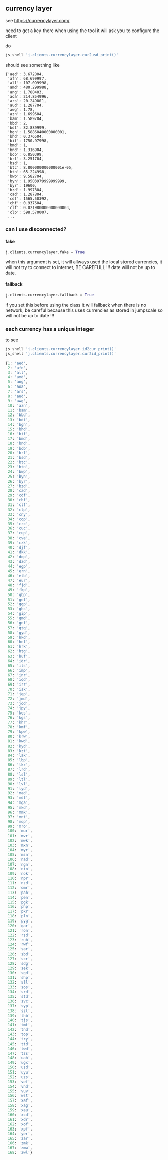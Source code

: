 
## currency layer

see https://currencylayer.com/

need to get a key there
when using the tool it will ask you to configure the client

do
```python
js_shell 'j.clients.currencylayer.cur2usd_print()'
```

should see something like
```
{'aed': 3.672804,
 'afn': 68.699997,
 'all': 107.099998,
 'amd': 480.299988,
 'ang': 1.780403,
 'aoa': 214.854996,
 'ars': 20.249001,
 'aud': 1.287704,
 'awg': 1.78,
 'azn': 1.699604,
 'bam': 1.589704,
 'bbd': 2,
 'bdt': 82.889999,
 'bgn': 1.5886040000000001,
 'bhd': 0.376504,
 'bif': 1750.97998,
 'bmd': 1,
 'bnd': 1.316904,
 'bob': 6.850399,
 'brl': 3.251704,
 'bsd': 1,
 'btc': 8.800000000000001e-05,
 'btn': 65.224998,
 'bwp': 9.582704,
 'byn': 1.9503979999999999,
 'byr': 19600,
 'bzd': 1.997804,
 'cad': 1.287804,
 'cdf': 1565.50392,
 'chf': 0.937604,
 'clf': 0.021980000000000003,
 'clp': 598.570007,
 ...
 ```

 ### can I use disconnected?


####  fake

```python
j.clients.currencylayer.fake = True
```


when this argument is set, it will allways used the local stored currencies,
it will not try to connect to internet, BE CAREFULL !!! date will not be up to date.

####  fallback

```python
j.clients.currencylayer.fallback = True
```

if you set this before using the class it will fallback when there is no network,
be careful because this uses currencies as stored in jumpscale so will not be up to date !!!




 ### each currency has a unique integer

 to see

```bash
js_shell 'j.clients.currencylayer.id2cur_print()'
js_shell 'j.clients.currencylayer.cur2id_print()'
```


```python
{1: 'aed',
 2: 'afn',
 3: 'all',
 4: 'amd',
 5: 'ang',
 6: 'aoa',
 7: 'ars',
 8: 'aud',
 9: 'awg',
 10: 'azn',
 11: 'bam',
 12: 'bbd',
 13: 'bdt',
 14: 'bgn',
 15: 'bhd',
 16: 'bif',
 17: 'bmd',
 18: 'bnd',
 19: 'bob',
 20: 'brl',
 21: 'bsd',
 22: 'btc',
 23: 'btn',
 24: 'bwp',
 25: 'byn',
 26: 'byr',
 27: 'bzd',
 28: 'cad',
 29: 'cdf',
 30: 'chf',
 31: 'clf',
 32: 'clp',
 33: 'cny',
 34: 'cop',
 35: 'crc',
 36: 'cuc',
 37: 'cup',
 38: 'cve',
 39: 'czk',
 40: 'djf',
 41: 'dkk',
 42: 'dop',
 43: 'dzd',
 44: 'egp',
 45: 'ern',
 46: 'etb',
 47: 'eur',
 48: 'fjd',
 49: 'fkp',
 50: 'gbp',
 51: 'gel',
 52: 'ggp',
 53: 'ghs',
 54: 'gip',
 55: 'gmd',
 56: 'gnf',
 57: 'gtq',
 58: 'gyd',
 59: 'hkd',
 60: 'hnl',
 61: 'hrk',
 62: 'htg',
 63: 'huf',
 64: 'idr',
 65: 'ils',
 66: 'imp',
 67: 'inr',
 68: 'iqd',
 69: 'irr',
 70: 'isk',
 71: 'jep',
 72: 'jmd',
 73: 'jod',
 74: 'jpy',
 75: 'kes',
 76: 'kgs',
 77: 'khr',
 78: 'kmf',
 79: 'kpw',
 80: 'krw',
 81: 'kwd',
 82: 'kyd',
 83: 'kzt',
 84: 'lak',
 85: 'lbp',
 86: 'lkr',
 87: 'lrd',
 88: 'lsl',
 89: 'ltl',
 90: 'lvl',
 91: 'lyd',
 92: 'mad',
 93: 'mdl',
 94: 'mga',
 95: 'mkd',
 96: 'mmk',
 97: 'mnt',
 98: 'mop',
 99: 'mro',
 100: 'mur',
 101: 'mvr',
 102: 'mwk',
 103: 'mxn',
 104: 'myr',
 105: 'mzn',
 106: 'nad',
 107: 'ngn',
 108: 'nio',
 109: 'nok',
 110: 'npr',
 111: 'nzd',
 112: 'omr',
 113: 'pab',
 114: 'pen',
 115: 'pgk',
 116: 'php',
 117: 'pkr',
 118: 'pln',
 119: 'pyg',
 120: 'qar',
 121: 'ron',
 122: 'rsd',
 123: 'rub',
 124: 'rwf',
 125: 'sar',
 126: 'sbd',
 127: 'scr',
 128: 'sdg',
 129: 'sek',
 130: 'sgd',
 131: 'shp',
 132: 'sll',
 133: 'sos',
 134: 'srd',
 135: 'std',
 136: 'svc',
 137: 'syp',
 138: 'szl',
 139: 'thb',
 140: 'tjs',
 141: 'tmt',
 142: 'tnd',
 143: 'top',
 144: 'try',
 145: 'ttd',
 146: 'twd',
 147: 'tzs',
 148: 'uah',
 149: 'ugx',
 150: 'usd',
 151: 'uyu',
 152: 'uzs',
 153: 'vef',
 154: 'vnd',
 155: 'vuv',
 156: 'wst',
 157: 'xaf',
 158: 'xag',
 159: 'xau',
 160: 'xcd',
 161: 'xdr',
 162: 'xof',
 163: 'xpf',
 164: 'yer',
 165: 'zar',
 166: 'zmk',
 167: 'zmw',
 168: 'zwl'}
```

